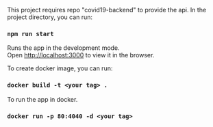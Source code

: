 This project requires repo "covid19-backend" to provide the api.
In the project directory, you can run:

### `npm run start`

Runs the app in the development mode.<br />
Open [http://localhost:3000](http://localhost:3000) to view it in the browser.

To create docker image, you can run:

### `docker build -t <your tag> .`

To run the app in docker. <br />
### `docker run -p 80:4040 -d <your tag>`